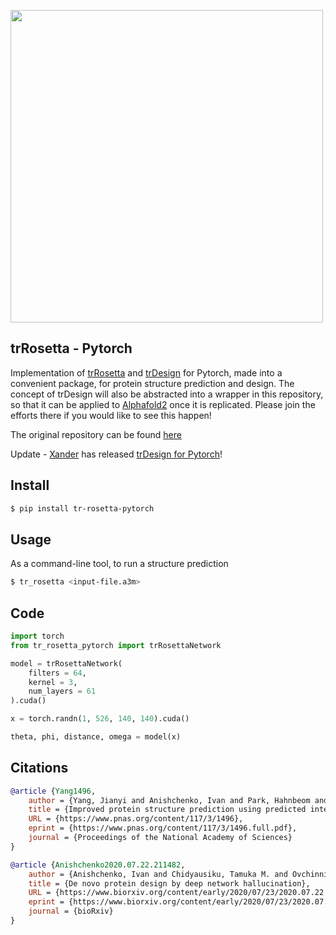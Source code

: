 <img src="./trdesign.png" width="500px"></img>

## trRosetta - Pytorch

Implementation of <a href="https://www.pnas.org/content/117/3/1496">trRosetta</a> and <a href="https://www.biorxiv.org/content/10.1101/2020.07.22.211482v1">trDesign</a> for Pytorch, made into a convenient package, for protein structure prediction and design. The concept of trDesign will also be abstracted into a wrapper in this repository, so that it can be applied to <a href="https://github.com/lucidrains/alphafold2">Alphafold2</a> once it is replicated. Please join the efforts there if you would like to see this happen!

The original repository can be found <a href="https://github.com/gjoni/trRosetta">here</a>

Update - <a href="https://github.com/aixander">Xander</a> has released <a href="https://github.com/Learn-Ventures/trdesign-pytorch">trDesign for Pytorch</a>!

## Install

```bash
$ pip install tr-rosetta-pytorch
```

## Usage

As a command-line tool, to run a structure prediction

```bash
$ tr_rosetta <input-file.a3m>
```

## Code

```python
import torch
from tr_rosetta_pytorch import trRosettaNetwork

model = trRosettaNetwork(
    filters = 64,
    kernel = 3,
    num_layers = 61
).cuda()

x = torch.randn(1, 526, 140, 140).cuda()

theta, phi, distance, omega = model(x)
```

## Citations

```bibtex
@article {Yang1496,
    author = {Yang, Jianyi and Anishchenko, Ivan and Park, Hahnbeom and Peng, Zhenling and Ovchinnikov, Sergey and Baker, David},
    title = {Improved protein structure prediction using predicted interresidue orientations},
    URL = {https://www.pnas.org/content/117/3/1496},
    eprint = {https://www.pnas.org/content/117/3/1496.full.pdf},
    journal = {Proceedings of the National Academy of Sciences}
}
```

```bibtex
@article {Anishchenko2020.07.22.211482,
    author = {Anishchenko, Ivan and Chidyausiku, Tamuka M. and Ovchinnikov, Sergey and Pellock, Samuel J. and Baker, David},
    title = {De novo protein design by deep network hallucination},
    URL = {https://www.biorxiv.org/content/early/2020/07/23/2020.07.22.211482},
    eprint = {https://www.biorxiv.org/content/early/2020/07/23/2020.07.22.211482.full.pdf},
    journal = {bioRxiv}
}
```

